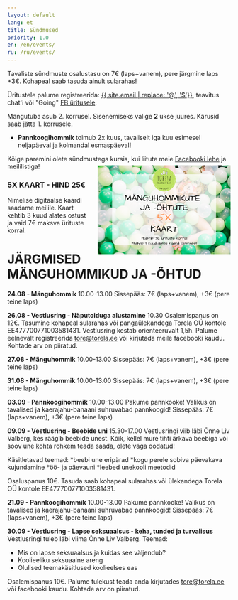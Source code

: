 ```yaml
---
layout: default
lang: et
title: Sündmused
priority: 1.0
en: /en/events/
ru: /ru/events/
---
```


Tavaliste sündmuste osalustasu on 7€ (laps+vanem), pere järgmine laps +3€. Kohapeal saab tasuda ainult sularahas!

Üritustele palume registreerida: [{{ site.email | replace: '@', '$'}}](mailto), teavitus chat'i või "Going" [FB üritusele](https://www.facebook.com/pg/Torelamangutuba/events/).

Mängutuba asub 2. korrusel. Sisenemiseks valige **2** ukse juures. Kärusid saab jätta 1. korrusele.

 * **Pannkoogihommik** toimub 2x kuus, tavaliselt iga kuu esimesel neljapäeval ja kolmandal esmaspäeval!
 
Kõige paremini olete sündmustega kursis, kui liitute meie [Facebooki lehe](https://www.facebook.com/Torelamangutuba/events/) ja meililistiga! 

### 5X KAART - HIND 25€

<img alt="5x kaart" src="5x-kaart.png" height="200" style="float: right; margin-top: -5em; margin-left: 1em">

Nimelise digitaalse kaardi saadame meilile. Kaart kehtib 3 kuud alates ostust ja vaid 7€ maksva ürituste korral.

# JÄRGMISED MÄNGUHOMMIKUD JA -ÕHTUD



**24.08 - Mänguhommik**
10.00-13.00
Sissepääs: 7€ (laps+vanem), +3€ (pere teine laps)

	
**26.08 - Vestlusring - Näputoiduga alustamine**
10.30
Osalemispanus on 12€. Tasumine kohapeal sularahas või pangaülekandega Torela OÜ kontole EE477700771003581431.
Vestlusring kestab orienteeruvalt 1,5h. 
Palume eelnevalt registreerida tore@torela.ee või kirjutada meile facebooki kaudu. Kohtade arv on piiratud.


**27.08 - Mänguhommik**
10.00-13.00
Sissepääs: 7€ (laps+vanem), +3€ (pere teine laps)


**31.08 - Mänguhommik**
10.00-13.00
Sissepääs: 7€ (laps+vanem), +3€ (pere teine laps)


**03.09 - Pannkoogihommik**
10.00-13.00
Pakume pannkooke! Valikus on tavalised ja kaerajahu-banaani suhruvabad pannkoogid! 
Sissepääs: 7€ (laps+vanem), +3€ (pere teine laps)


**09.09 - Vestlusring - Beebide uni**
15.30-17.00
Vestlusringi viib läbi Õnne Liv Valberg, kes räägib beebide unest. 
Kõik, kellel mure tihti ärkava beebiga või soov une kohta rohkem teada saada, olete väga oodatud! 

Käsitletavad teemad: 
*beebi une eripärad
*kogu perele sobiva päevakava kujundamine
*öö- ja päevauni
*leebed unekooli meetodid

Osaluspanus 10€. Tasuda saab kohapeal sularahas või ülekandega Torela OÜ kontole EE477700771003581431.


**21.09 - Pannkoogihommik**
10.00-13.00
Pakume pannkooke! Valikus on tavalised ja kaerajahu-banaani suhruvabad pannkoogid! 
Sissepääs: 7€ (laps+vanem), +3€ (pere teine laps)


**30.09 - Vestlusring - Lapse seksuaalsus - keha, tunded ja turvalisus**
Vestlusringi tuleb läbi viima Õnne Liv Valberg.
Teemad:
- Mis on lapse seksuaalsus ja kuidas see väljendub?
- Koolieeliku seksuaalne areng
- Olulised teemakäsitlused koolieelses eas

Osalemispanus 10€. 
Palume tulekust teada anda kirjutades tore@torela.ee või facebooki kaudu. Kohtade arv on piiratud.

